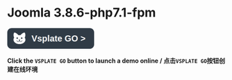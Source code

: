 # Joomla 3.8.6-php7.1-fpm

<a href="https://www.vsplate.com/?docker-compose=https://github.com/vsplate/dcenvs/joomla/3.8.6-php7.1-fpm"><img alt="VSPLATE GO" src="https://raw.githubusercontent.com/vsplate/images/master/vsgo_btn.png" width="200px"></a>

**Click the `VSPLATE GO` button to launch a demo online / 点击`VSPLATE GO`按钮创建在线环境**